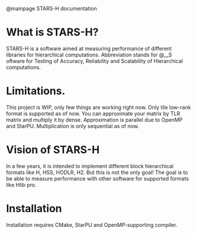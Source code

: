 @mainpage STARS-H documentation

What is STARS-H?
====================

STARS-H is a software aimed at measuring performance of different libraries
for hierarchical computations. Abbreviation stands for @__S
oftware for Testing of Accuracy, Reliability and Scalability of Hierarchical computations.

Limitations.
============

This project is WIP, only few things are working right now. Only tile low-rank
format is supported as of now. You can approximate your matrix by TLR matrix
and multiply it by dense. Approximation is parallel due to OpenMP and StarPU.
Multiplication is only sequential as of now.

Vision of **STARS-H**
=====================

In a few years, it is intended to implement different block hierarchical
formats like H, HSS, HODLR, H2. But this is not the only goal! The goal is to
be able to measure performance with other software for supported formats like
Hlib pro.

Installation
============

Installation requires CMake, StarPU and OpenMP-supporting compiler.

